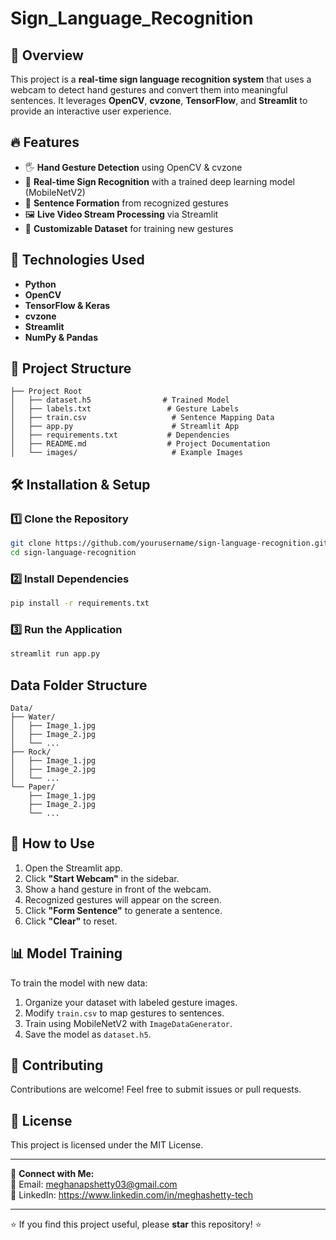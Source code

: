 # Sign_Language_Recognition



## 📌 Overview

This project is a **real-time sign language recognition system** that uses a webcam to detect hand gestures and convert them into meaningful sentences. It leverages **OpenCV**, **cvzone**, **TensorFlow**, and **Streamlit** to provide an interactive user experience.

## 🔥 Features

- 🖐 **Hand Gesture Detection** using OpenCV & cvzone
- 🤖 **Real-time Sign Recognition** with a trained deep learning model (MobileNetV2)
- 📝 **Sentence Formation** from recognized gestures
- 🖼 **Live Video Stream Processing** via Streamlit
- 📄 **Customizable Dataset** for training new gestures

## 🚀 Technologies Used

- **Python**
- **OpenCV**
- **TensorFlow & Keras**
- **cvzone**
- **Streamlit**
- **NumPy & Pandas**

## 📂 Project Structure

```
├── Project Root
│   ├── dataset.h5                # Trained Model
│   ├── labels.txt                 # Gesture Labels
│   ├── train.csv                   # Sentence Mapping Data
│   ├── app.py                      # Streamlit App
│   ├── requirements.txt           # Dependencies
│   ├── README.md                  # Project Documentation
│   └── images/                     # Example Images
```

## 🛠 Installation & Setup

### 1️⃣ Clone the Repository

```bash
git clone https://github.com/yourusername/sign-language-recognition.git
cd sign-language-recognition
```

### 2️⃣ Install Dependencies

```bash
pip install -r requirements.txt
```

### 3️⃣ Run the Application

```bash
streamlit run app.py
```

## Data Folder Structure
```
Data/
├── Water/
│   ├── Image_1.jpg
│   ├── Image_2.jpg
│   └── ...
├── Rock/
│   ├── Image_1.jpg
│   ├── Image_2.jpg
│   └── ...
└── Paper/
    ├── Image_1.jpg
    ├── Image_2.jpg
    └── ...
```

## 🎯 How to Use

1. Open the Streamlit app.
2. Click **"Start Webcam"** in the sidebar.
3. Show a hand gesture in front of the webcam.
4. Recognized gestures will appear on the screen.
5. Click **"Form Sentence"** to generate a sentence.
6. Click **"Clear"** to reset.

## 📊 Model Training

To train the model with new data:

1. Organize your dataset with labeled gesture images.
2. Modify `train.csv` to map gestures to sentences.
3. Train using MobileNetV2 with `ImageDataGenerator`.
4. Save the model as `dataset.h5`.

## 🤝 Contributing

Contributions are welcome! Feel free to submit issues or pull requests.

## 📜 License

This project is licensed under the MIT License.

---

🔗 **Connect with Me:**\
📧 Email: [meghanapshetty03@gmail.com](mailto\:meghanapshetty03@gmail.com)\
🔗 LinkedIn: https://www.linkedin.com/in/meghashetty-tech

---

⭐ If you find this project useful, please **star** this repository! ⭐

